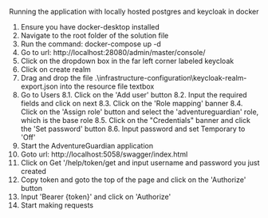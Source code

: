 Running the application with locally hosted postgres and keycloak in docker

1. Ensure you have docker-desktop installed
2. Navigate to the root folder of the solution file
3. Run the command: docker-compose up -d
4. Go to url: http://localhost:28080/admin/master/console/
5. Click on the dropdown box in the far left corner labeled keycloak
6. Click on create realm
7. Drag and drop the file .\infrastructure-configuration\keycloak-realm-export.json into the resource file textbox
8. Go to Users
	8.1. Click on the 'Add user' button
	8.2. Input the required fields and click on next
	8.3. Click on the 'Role mapping' banner 
	8.4. Click on the 'Assign role' button and select the 'adventureguardian' role, which is the base role
	8.5. Click on the "Credentials" banner and click the 'Set password' button
	8.6. Input password and set Temporary to 'Off'
9. Start the AdventureGuardian application
10. Goto url: http://localhost:5058/swagger/index.html
11. Click on Get '/help/token/get and input username and password you just created
12. Copy token and goto the top of the page and click on the 'Authorize' button
13. Input 'Bearer {token}' and click on 'Authorize'
14. Start making requests	
